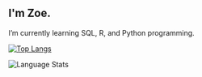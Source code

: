 ## I'm Zoe.

 I’m currently learning SQL, R, and Python programming.

[![Top Langs](https://github-readme-stats.vercel.app/api/top-langs/?username=zoecollins)](https://github.com/zoecollins/github-readme-stats)


 ![Language Stats](https://img.shields.io/github/languages/count/zoecollins/SQL-Google-Data-Analytics-Certificate)


<!--
**zoecollins/zoecollins** is a ✨ _special_ ✨ repository because its `README.md` (this file) appears on your GitHub profile.

Here are some ideas to get you started:

[![Anurag's GitHub stats](https://github-readme-stats.vercel.app/api?username=zoecollins&show_icons=true)](https://github.com/zoecollins/github-readme-stats)

- 🔭 I’m currently working on ...
- 🌱 I’m currently learning ...
- 👯 I’m looking to collaborate on ...
- 🤔 I’m looking for help with ...
- 💬 Ask me about ...
- 📫 How to reach me: ...
- 😄 Pronouns: ...
- ⚡ Fun fact: ...
-->
